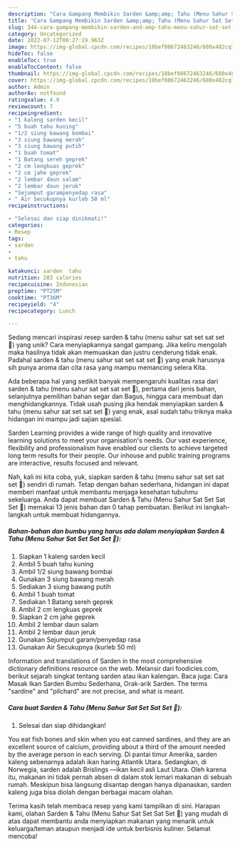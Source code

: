 ```yaml
---
description: "Cara Gampang Membikin Sarden &amp;amp; Tahu (Menu Sahur Sat Set Sat Set 🤣) yang Mantap"
title: "Cara Gampang Membikin Sarden &amp;amp; Tahu (Menu Sahur Sat Set Sat Set 🤣) yang Mantap"
slug: 344-cara-gampang-membikin-sarden-and-amp-tahu-menu-sahur-sat-set-sat-set-yang-mantap
category: Uncategorized
date: 2022-07-12T00:27:19.963Z
image: https://img-global.cpcdn.com/recipes/18bef08672463246/680x482cq70/sarden-tahu-menu-sahur-sat-set-sat-set-foto-resep-utama.jpg
hideToc: false
enableToc: true
enableTocContent: false
thumbnail: https://img-global.cpcdn.com/recipes/18bef08672463246/680x482cq70/sarden-tahu-menu-sahur-sat-set-sat-set-foto-resep-utama.jpg
cover: https://img-global.cpcdn.com/recipes/18bef08672463246/680x482cq70/sarden-tahu-menu-sahur-sat-set-sat-set-foto-resep-utama.jpg
author: Admin
authorAv: notfound
ratingvalue: 4.9
reviewcount: 7
recipeingredient:
- "1 kaleng sarden kecil"
- "5 buah tahu kuning"
- "1/2 siung bawang bombai"
- "3 siung bawang merah"
- "3 siung bawang putih"
- "1 buah tomat"
- "1 Batang sereh geprek"
- "2 cm lengkuas geprek"
- "2 cm jahe geprek"
- "2 lembar daun salam"
- "2 lembar daun jeruk"
- "Sejumput garampenyedap rasa"
- " Air Secukupnya kurleb 50 ml"
recipeinstructions:

- "Selesai dan siap dinikmati!"
categories:
- Resep
tags:
- sarden
- 
- tahu

katakunci: sarden  tahu 
nutrition: 283 calories
recipecuisine: Indonesian
preptime: "PT25M"
cooktime: "PT36M"
recipeyield: "4"
recipecategory: Lunch

---
```





Sedang mencari inspirasi resep sarden &amp; tahu (menu sahur sat set sat set 🤣) yang unik? Cara menyiapkannya sangat gampang. Jika keliru mengolah maka hasilnya tidak akan memuaskan dan justru cenderung tidak enak. Padahal sarden &amp; tahu (menu sahur sat set sat set 🤣) yang enak harusnya sih punya aroma dan cita rasa yang mampu memancing selera Kita.





Ada beberapa hal yang sedikit banyak mempengaruhi kualitas rasa dari sarden &amp; tahu (menu sahur sat set sat set 🤣), pertama dari jenis bahan, selanjutnya pemilihan bahan segar dan Bagus, hingga cara membuat dan menghidangkannya. Tidak usah pusing jika hendak menyiapkan sarden &amp; tahu (menu sahur sat set sat set 🤣) yang enak,      asal sudah tahu triknya maka hidangan ini mampu jadi sajian spesial.














Sarden Learning provides a wide range of high quality and innovative learning solutions to meet your organisation&#39;s needs. Our vast experience, flexibility and professionalism have enabled our clients to achieve targeted long term results for their people. Our inhouse and public training programs are interactive, results focused and relevant.






Nah, kali ini kita coba, yuk, siapkan sarden &amp; tahu (menu sahur sat set sat set 🤣) sendiri di rumah. Tetap dengan bahan sederhana, hidangan ini dapat memberi manfaat untuk membantu menjaga kesehatan tubuhmu sekeluarga. Anda dapat membuat Sarden &amp; Tahu (Menu Sahur Sat Set Sat Set 🤣) memakai 13 jenis bahan dan 0 tahap pembuatan. Berikut ini langkah-langkah untuk membuat hidangannya.

<!--inarticleads1-->

##### Bahan-bahan dan bumbu yang harus ada dalam menyiapkan Sarden &amp; Tahu (Menu Sahur Sat Set Sat Set 🤣):

1. Siapkan 1 kaleng sarden kecil
1. Ambil 5 buah tahu kuning
1. Ambil 1/2 siung bawang bombai
1. Gunakan 3 siung bawang merah
1. Sediakan 3 siung bawang putih
1. Ambil 1 buah tomat
1. Sediakan 1 Batang sereh geprek
1. Ambil 2 cm lengkuas geprek
1. Siapkan 2 cm jahe geprek
1. Ambil 2 lembar daun salam
1. Ambil 2 lembar daun jeruk
1. Gunakan Sejumput garam/penyedap rasa
1. Gunakan  Air Secukupnya (kurleb 50 ml)


Information and translations of Sarden in the most comprehensive dictionary definitions resource on the web. Melansir dari foodicles.com, berikut sejarah singkat tentang sarden atau ikan kalengan. Baca juga: Cara Masak Ikan Sarden Bumbu Sederhana, Orak-arik Sarden. The terms &#34;sardine&#34; and &#34;pilchard&#34; are not precise, and what is meant. 

<!--inarticleads2-->

##### Cara buat Sarden &amp; Tahu (Menu Sahur Sat Set Sat Set 🤣):


1. Selesai dan siap dihidangkan!

You eat fish bones and skin when you eat canned sardines, and they are an excellent source of calcium, providing about a third of the amount needed by the average person in each serving. Di pantai timur Amerika, sarden kaleng sebenarnya adalah ikan haring Atlantik Utara. Sedangkan, di Norwegia, sarden adalah Brislings —ikan kecil asli Laut Utara. Oleh karena itu, makanan ini tidak pernah absen di dalam stok lemari makanan di sebuah rumah. Meskipun bisa langsung disantap dengan hanya dipanaskan, sarden kaleng juga bisa diolah dengan berbagai macam olahan. 

Terima kasih telah membaca resep yang kami tampilkan di sini. Harapan kami, olahan Sarden &amp; Tahu (Menu Sahur Sat Set Sat Set 🤣) yang mudah di atas dapat membantu anda menyiapkan makanan yang menarik untuk keluarga/teman ataupun menjadi ide untuk berbisnis kuliner. Selamat mencoba!
